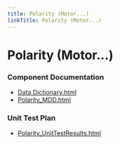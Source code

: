```yaml
---
title: Polarity (Motor...)
linkTitle: Polarity (Motor...)
---
```


# Polarity (Motor...)
### Component Documentation

- [Data Dictionary.html](doc/Data%20Dictionary.html)
- [Polarity_MDD.html](doc/Polarity_MDD.html)

### Unit Test Plan

- [Polarity_UnitTestResults.html](utp/Tessy/report/Polarity_UnitTestResults.html)

